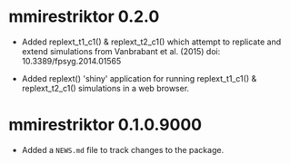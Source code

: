 # mmirestriktor 0.2.0

* Added replext_t1_c1() & replext_t2_c1() which attempt to replicate and extend
  simulations from Vanbrabant et al. (2015) doi: 10.3389/fpsyg.2014.01565
  
* Added replext() 'shiny' application for running replext_t1_c1() & replext_t2_c1()
  simulations in a web browser.

# mmirestriktor 0.1.0.9000

* Added a `NEWS.md` file to track changes to the package.
